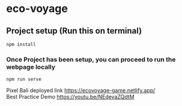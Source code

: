 # eco-voyage

## Project setup (Run this on terminal)
```
npm install
```

### Once Project has been setup, you can proceed to run the webpage locally
```
npm run serve
```
Pixel Bali deployed link
https://ecovoyage-game.netlify.app/<br>
Best Practice Demo
https://youtu.be/NEdevaZQdtM

